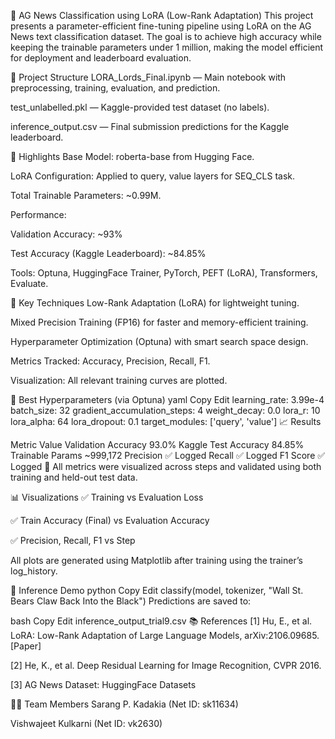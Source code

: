 📰 AG News Classification using LoRA (Low-Rank Adaptation)
This project presents a parameter-efficient fine-tuning pipeline using LoRA on the AG News text classification dataset. The goal is to achieve high accuracy while keeping the trainable parameters under 1 million, making the model efficient for deployment and leaderboard evaluation.

📁 Project Structure
LORA_Lords_Final.ipynb — Main notebook with preprocessing, training, evaluation, and prediction.

test_unlabelled.pkl — Kaggle-provided test dataset (no labels).

inference_output.csv — Final submission predictions for the Kaggle leaderboard.

📌 Highlights
Base Model: roberta-base from Hugging Face.

LoRA Configuration: Applied to query, value layers for SEQ_CLS task.

Total Trainable Parameters: ~0.99M.

Performance:

Validation Accuracy: ~93%

Test Accuracy (Kaggle Leaderboard): ~84.85%

Tools: Optuna, HuggingFace Trainer, PyTorch, PEFT (LoRA), Transformers, Evaluate.

🧠 Key Techniques
Low-Rank Adaptation (LoRA) for lightweight tuning.

Mixed Precision Training (FP16) for faster and memory-efficient training.

Hyperparameter Optimization (Optuna) with smart search space design.

Metrics Tracked: Accuracy, Precision, Recall, F1.

Visualization: All relevant training curves are plotted.

🔧 Best Hyperparameters (via Optuna)
yaml
Copy
Edit
learning_rate: 3.99e-4
batch_size: 32
gradient_accumulation_steps: 4
weight_decay: 0.0
lora_r: 10
lora_alpha: 64
lora_dropout: 0.1
target_modules: ['query', 'value']
📈 Results

Metric	Value
Validation Accuracy	93.0%
Kaggle Test Accuracy	84.85%
Trainable Params	~999,172
Precision	✅ Logged
Recall	✅ Logged
F1 Score	✅ Logged
🧪 All metrics were visualized across steps and validated using both training and held-out test data.

📊 Visualizations
✅ Training vs Evaluation Loss

✅ Train Accuracy (Final) vs Evaluation Accuracy

✅ Precision, Recall, F1 vs Step

All plots are generated using Matplotlib after training using the trainer’s log_history.

🚀 Inference Demo
python
Copy
Edit
classify(model, tokenizer, "Wall St. Bears Claw Back Into the Black")
Predictions are saved to:

bash
Copy
Edit
inference_output_trial9.csv
📚 References
[1] Hu, E., et al. LoRA: Low-Rank Adaptation of Large Language Models, arXiv:2106.09685. [Paper]

[2] He, K., et al. Deep Residual Learning for Image Recognition, CVPR 2016.

[3] AG News Dataset: HuggingFace Datasets

👨‍💻 Team Members
Sarang P. Kadakia (Net ID: sk11634)

Vishwajeet Kulkarni (Net ID: vk2630)
